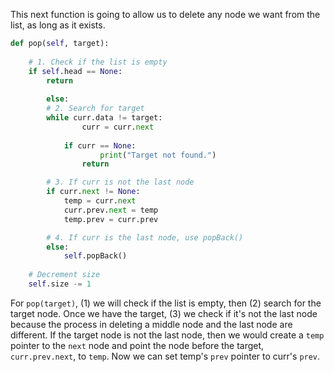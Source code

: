 <!--title={Deleting Elements by Value - Explain}--> 

<!--badges={Algorithms:5,Python:4}-->

<!--concepts={Deleting from a Linked List}-->

This next function is going to allow us to delete any node we want from the list, as long as it exists.

```python
def pop(self, target):
    
    # 1. Check if the list is empty
    if self.head == None:
      	return
      
		else:
        # 2. Search for target
      	while curr.data != target:
        		curr = curr.next
            
            if curr == None:
            		print("Target not found.")
                return

        # 3. If curr is not the last node
        if curr.next != None:
          	temp = curr.next
          	curr.prev.next = temp
          	temp.prev = curr.prev

        # 4. If curr is the last node, use popBack()
        else:
            self.popBack()
		
    # Decrement size
    self.size -= 1
```

For `pop(target)`, (1) we will check if the list is empty, then (2) search for the target node. Once we have the target, (3) we check if it's not the last node because the process in deleting a middle node and the last node are different. If the target node is not the last node, then we would create a `temp` pointer to the `next` node and point the node before the target, `curr.prev.next`, to `temp`. Now we can set temp's `prev` pointer to curr's `prev`.